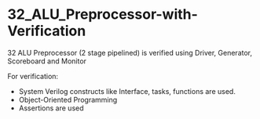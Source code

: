 # 32_ALU_Preprocessor-with-Verification

32 ALU Preprocessor (2 stage pipelined) is verified using Driver, Generator, Scoreboard and Monitor

For verification:
- System Verilog constructs like Interface, tasks, functions are used.
- Object-Oriented Programming
- Assertions are used
